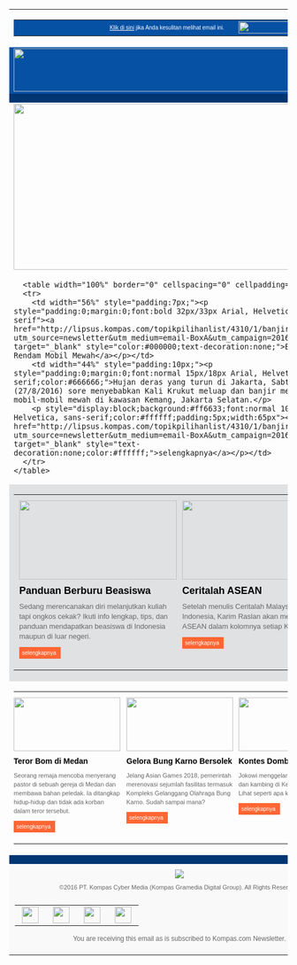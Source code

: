 <html xmlns="http://www.w3.org/1999/xhtml">
<head>
<meta http-equiv="Content-Type" content="text/html; charset=utf-8" />
<title>Kewarganegaraan Ganda Menteri Acandra, Tax Amnesty for Dummies, Medali Olimpiade, Rio Haryanto, dan Problem Terminal 3</title>
</head>

<body>
<table width="600" border="0" cellspacing="0" cellpadding="0">
  <tr>
    <td><table width="600" border="0" cellspacing="0" cellpadding="0">
      <tr>
        <td width="415" style="background:#0651a4;" align="right"><p style="padding:0 10px 0 0;margin:0;font:normal 10px Arial, Helvetica, sans-serif;color:#ffffff;"><a href="http://ads2.kompas.com/layer/edm/2016/kompascom/0815/" target="_blank" style="color:#ffffff;text-decoration:underline;">Klik di sini</a> jika Anda kesulitan melihat email ini.</p></td>
        <td width="185" style="background:#0651a4;"><img src="http://ads2.kompas.com/layer/edm/2016/kompascom/0718/images/header02.jpg" width="185" height="22" border="0"/></td>
      </tr>
    </table></td>
  </tr>
  <tr>
    <td style="background:#0651a4;"><a href="http://www.kompas.com/" target="_blank"><img src="http://ads2.kompas.com/layer/edm/2016/kompascom/0718/images/header01.jpg" width="600" height="78" border="0"/></a></td>
  </tr>
  <tr>
    <td style="background:#003672;height:10px;"><img src="http://ads2.kompas.com/layer/edm/2016/kompascom/0718/images/dot_blue.jpg" width="1" height="10" border="0"/></td>
  </tr>
  <tr>
    <td><a href="http://lipsus.kompas.com/topikpilihanlist/4310/1/banjir.di.kemang?utm_source=newsletter&utm_medium=email-BoxA&utm_campaign=20160718" target="_blank">
<img src="http://assets.kompas.com/data/photo/2016/08/29/1136180Banjir-Kemang780x390.jpg" width="600" height="300" border="0" /></a></td>
  </tr>
  <tr>
    <td>

      <table width="100%" border="0" cellspacing="0" cellpadding="0">
      <tr>
        <td width="56%" style="padding:7px;"><p style="padding:0;margin:0;font:bold 32px/33px Arial, Helvetica, sans-serif"><a href="http://lipsus.kompas.com/topikpilihanlist/4310/1/banjir.di.kemang?utm_source=newsletter&utm_medium=email-BoxA&utm_campaign=20160718" target="_blank" style="color:#000000;text-decoration:none;">Banjir Kemang Rendam Mobil Mewah</a></p></td>
        <td width="44%" style="padding:10px;"><p style="padding:0;margin:0;font:normal 15px/18px Arial, Helvetica, sans-serif;color:#666666;">Hujan deras yang turun di Jakarta, Sabtu (27/8/2016) sore menyebabkan Kali Krukut meluap dan banjir merendam mobil-mobil mewah di kawasan Kemang, Jakarta Selatan.</p>
        <p style="display:block;background:#ff6633;font:normal 10px Arial, Helvetica, sans-serif;color:#ffffff;padding:5px;width:65px"><a href="http://lipsus.kompas.com/topikpilihanlist/4310/1/banjir.di.kemang?utm_source=newsletter&utm_medium=email-BoxA&utm_campaign=20160718" target="_blank" style="text-decoration:none;color:#ffffff;">selengkapnya</a></p></td>
      </tr>
    </table>

  </td>
  </tr>
  <tr>
    <td style="background:#e0e1e3;"><table width="100%" border="0" cellspacing="0" cellpadding="0">
      <tr>
        <td valign="top" style="width:280px;padding:10px 5px 10px 10px;"><a href ="http://vik.kompas.com/beasiswa?utm_source=newsletter&utm_medium=email-BoxB1&utm_campaign=20160718" target="_blank"><img src="http://ads2.kompas.com/layer/edm/2016/kompascom/0815/taxamnesty.jpg" width="285" height="143" border="0" /></a>
        <p style="font:bold 18px/20px Arial, Helvetica, sans-serif;color:#000000;margin:0;padding:10px 0 10px 0;"><a href="http://vik.kompas.com/tax-amnesty?utm_source=newsletter&utm_medium=emailboxB1&utm_campaign=20160718" target="_blank" style="color:#000000;text-decoration:none;">Panduan Berburu Beasiswa</a></p>
        <p style="padding:0;margin:0;font:normal 13px/18px Arial, Helvetica, sans-serif;color:#666666;">Sedang merencanakan diri melanjutkan kuliah tapi ongkos cekak? Ikuti info lengkap, tips, dan panduan mendapatkan beasiswa di Indonesia maupun di luar negeri.</p>
        <p style="display:block;background:#ff6633;font:normal 10px Arial, Helvetica, sans-serif;color:#ffffff;padding:5px;width:65px"><a href="http://vik.kompas.com/beasiswa?utm_source=newsletter&utm_medium=email-BoxB1&utm_campaign=20160718" target="_blank" style="text-decoration:none;color:#ffffff;">selengkapnya</a></p></td>
        <td valign="top" style="width:280px;padding:10px 10px 10px 5px;"><a href="http://internasional.kompas.com/read/2016/08/25/10245341/mengapa.ceritalah.?utm_source=newsletter&utm_medium=email-BoxB2&utm_campaign=20160718" target="_blank"><img src="http://assets.kompas.com/data/photo/2016/08/25/1012454karim780x390.jpg" width="285" height="143" border="0" /></a><p style="font:bold 18px/20px Arial, Helvetica, sans-serif;color:#000000;margin:0;padding:10px 0 10px 0;"><a href="http://nasional.kompas.com/read/2016/08/15/07245971/jika.masa.depan.telah.hilang.apa.masih.perlu.ikut.tarik.tambang?utm_source=newsletter&utm_medium=email-BoxB2&utm_campaign=20160718" target="_blank" style="color:#000000;text-decoration:none;">Ceritalah ASEAN</a></p>
        <p style="padding:0;margin:0;font:normal 13px/18px Arial, Helvetica, sans-serif;color:#666666;">Setelah menulis Ceritalah Malaysia dan Ceritalah Indonesia, Karim Raslan akan menulis seputar ASEAN dalam kolomnya setiap Kamis.

</p>
        <p style="display:block;background:#ff6633;font:normal 10px Arial, Helvetica, sans-serif;color:#ffffff;padding:5px;width:65px"><a href="http://internasional.kompas.com/read/2016/08/25/10245341/mengapa.ceritalah.?utm_source=newsletter&utm_medium=email-BoxB2&utm_campaign=20160718" target="_blank" style="text-decoration:none;color:#ffffff;">selengkapnya</a></p></td>
      </tr>
    </table></td>
  </tr>
  <tr>
    <td><table width="100%" border="0" cellspacing="0" cellpadding="0">
      <tr>
        <td width="33%" align="left" style="padding:10px 0 0 0;"><a href="http://lipsus.kompas.com/topikpilihanlist/4309/1/teror.di.gereja.medan?utm_source=newsletter&utm_medium=email-BoxC1&utm_campaign=20160718" target="_blank"><img src="http://assets.kompas.com/data/photo/2016/08/29/1921245terorbom780x390.jpg" width="193" height="97" border="0"/></a></td>
        <td width="35%" align="center" style="padding:10px 10px 0 10px;"><a href="http://properti.kompas.com/read/2016/08/29/070000521/menanti.wajah.baru.kompleks.gelora.bung.karno.senayan?utm_source=newsletter&utm_medium=email-BoxC2&utm_campaign=20160718" target="_blank"><img src="http://assets.kompas.com/data/photo/2016/08/29/1607445Preview-Renovasi-GBK780x390.jpg" width="193" height="97" border="0"/></a></td>
        <td width="32%" align="right" style="padding:10px 0 0 0;"><a href="http://foto.kompas.com/photo/detail/2016/08/27/1472308336-144e8e4e-650/1/Kontes.Domba.Garut.dan.Kambing.di.Kebun.Raya.Bogor?utm_source=newsletter&utm_medium=email-BoxC3&utm_campaign=20160718" target="_blank"><img src="http://assets.kompas.com/data/todaysphoto/foto/p_20160827-093342-6576-domba1.jpg" width="193" height="97" border="0"/></a></td>
      </tr>
      <tr>
        <td valign="top" style="padding:10px 0 10px 0;"><p style="margin:0;padding:0 0 10px 0;font:bold 14px/16px Arial, Helvetica, sans-serif;color:#000000;"><a href="http://lipsus.kompas.com/topikpilihanlist/4279/2/Terminal.3.Bandara.Soekarno.Hatta?utm_source=newsletter&utm_medium=email-BoxC1&utm_campaign=20160718" target="_blank" style="color:#000000;text-decoration:none;">Teror Bom di Medan</a></p>
        <p style="padding:0;margin:0;font:normal 11px/16px Arial, Helvetica, sans-serif;color:#666666;">Seorang remaja mencoba menyerang pastor di sebuah gereja di Medan dan membawa bahan peledak. Ia ditangkap hidup-hidup dan tidak ada korban dalam teror tersebut. </p>
        <p style="display:block;background:#ff6633;font:normal 10px Arial, Helvetica, sans-serif;color:#ffffff;padding:5px;width:65px"><a href="http://lipsus.kompas.com/topikpilihanlist/4309/1/teror.di.gereja.medan?utm_source=newsletter&utm_medium=email-BoxC1&utm_campaign=20160718" target="_blank" style="text-decoration:none;color:#ffffff;">selengkapnya</a></p></td>
        <td valign="top" style="padding:10px;"><p style="margin:0;padding:0 0 10px 0;font:bold 14px/16px Arial, Helvetica, sans-serif;color:#000000;"><a href="http://lipsus.kompas.com/topikpilihanlist/4273/1/olimpiade.rio.2016?utm_source=newsletter&utm_medium=email-BoxC2&utm_campaign=20160718" target="_blank" style="color:#000000;text-decoration:none;">Gelora Bung Karno Bersolek</a></p>
        <p style="padding:0;margin:0;font:normal 11px/16px Arial, Helvetica, sans-serif;color:#666666;">Jelang Asian Games 2018, pemerintah merenovasi sejumlah fasilitas termasuk Kompleks Gelanggang Olahraga Bung Karno. Sudah sampai mana?

</p>
        <p style="display:block;background:#ff6633;font:normal 10px Arial, Helvetica, sans-serif;color:#ffffff;padding:5px;width:65px"><a href="http://properti.kompas.com/read/2016/08/29/070000521/menanti.wajah.baru.kompleks.gelora.bung.karno.senayan?utm_source=newsletter&utm_medium=email-BoxC2&utm_campaign=20160718" target="_blank" style="text-decoration:none;color:#ffffff;">selengkapnya</a></p></td>
        <td valign="top" style="padding:10px 0 10px 0;"><p style="margin:0;padding:0 0 10px 0;font:bold 14px/16px Arial, Helvetica, sans-serif;color:#000000;"><a href="http://lipsus.kompas.com/topikpilihanlist/4009/1/ukir.sejarah.rio.haryanto.balapan.di.f1?utm_source=newsletter&utm_medium=email-BoxC3&utm_campaign=20160718" target="_blank" style="color:#000000;text-decoration:none;">Kontes Domba Garut</a></p>
        <p style="padding:0;margin:0;font:normal 11px/16px Arial, Helvetica, sans-serif;color:#666666;">Jokowi menggelar kontes domba garut dan kambing di Kebun Raya Bogor. Lihat seperti apa keseruannya.

</p>
        <p style="display:block;background:#ff6633;font:normal 10px Arial, Helvetica, sans-serif;color:#ffffff;padding:5px;width:65px"><a href="http://foto.kompas.com/photo/detail/2016/08/27/1472308336-144e8e4e-650/1/Kontes.Domba.Garut.dan.Kambing.di.Kebun.Raya.Bogor?utm_source=newsletter&utm_medium=email-BoxC3&utm_campaign=20160718" target="_blank" style="text-decoration:none;color:#ffffff;">selengkapnya</a></p></td>
      </tr>
    </table></td>
  </tr>
  <tr>
    <td style="background:#003672;height:10px;"><img src="http://ads2.kompas.com/layer/edm/2016/kompascom/0718/images/dot_blue.jpg" alt="" width="1" height="10" border="0"/></td>
  </tr>
  <tr>
    <td align="center" style="background:#f9f9f9;padding:10px;">
    <a href="http://www.kompas.com/" target="_blank"><img src="http://ads2.kompas.com/layer/edm/2016/kompascom/0718/images/logo_kompascom.jpg" /></a>
    <p style="padding:10px;margin:0;font:normal 11px Arial, Helvetica, sans-serif;color:#666666;">©2016 PT. Kompas Cyber Media (Kompas Gramedia Digital Group). All Rights Reserved.</p>
    <table width="160" border="0" align="center" cellpadding="0" cellspacing="0">
      <tr>
        <td width="40" align="center"><a href="https://www.facebook.com/KOMPAScom/" target="_blank"><img src="http://ads2.kompas.com/layer/edm/2016/kompascom/0718/images/icon_fb.jpg" width="30" height="30" border="0"/></a></td>
        <td width="40" align="center"><a href="https://www.instagram.com/kompascom/" target="_blank"><img src="http://ads2.kompas.com/layer/edm/2016/kompascom/0718/images/icon_insta.jpg" width="30" height="30" border="0" /></a></td>
        <td width="40" align="center"><a href="https://twitter.com/kompascom" target="_blank"><img src="http://ads2.kompas.com/layer/edm/2016/kompascom/0718/images/icon_tw.jpg" width="30" height="30"  border="0"/></a></td>
        <td width="40" align="center"><a href="https://www.pinterest.com/kompascom/" target="_blank"><img src="http://ads2.kompas.com/layer/edm/2016/kompascom/0718/images/icon_pin.jpg" width="30" height="30" border="0" /></a></td>
      </tr>
    </table>
	<p style="font:normal 12px Arial, Helvetica, sans-serif;color:#666666;">You are receiving this email as is subscribed to Kompas.com Newsletter.<br />
</p>
    </td>
  </tr>
</table>
</body>
</html>





